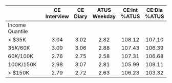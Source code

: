 
|                      | CE<br>Interview |  CE<br>Diary | ATUS<br>Weekday | CE:Int<br>%ATUS | CE:Dia<br>%ATUS |
| -------------------- | :----------: | :----------: | :----------: | :----------: | :----------: |
| Income Quantile      |              |              |              |              |              |
|     < $35K           |         3.04 |         3.02 |         2.82 |       108.12 |       107.10 |
|  $35K/$60K           |         3.09 |         3.06 |         2.88 |       107.43 |       106.39 |
|  $60K/$100K          |         2.76 |         2.75 |         2.58 |       107.31 |       106.68 |
| $100K/$150K          |         2.98 |         3.07 |         2.81 |       105.99 |       109.11 |
|     > $150K          |         2.79 |         2.72 |         2.63 |       106.23 |       103.32 |

